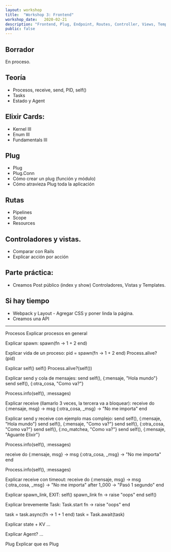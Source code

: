 ```yaml
---
layout: workshop
title:  "Workshop 3: Frontend"
workshop_date:   2020-02-21
description: "Frontend, Plug, Endpoint, Routes, Controller, Views, Templates, Layouts."
public: false
---
```


## Borrador
En proceso.

## Teoría
* Procesos, receive, send, PID, self()
* Tasks
* Estado y Agent

## Elixir Cards:
* Kernel III
* Enum III
* Fundamentals III

## Plug
* Plug
* Plug.Conn
* Cómo crear un plug (función y módulo)
* Cómo atravieza Plug toda la aplicación

## Rutas
* Pipelines
* Scope
* Resources

## Controladores y vistas.
* Comparar con Rails
* Explicar acción por acción

## Parte práctica:
* Creamos Post público (index y show) Controladores, Vistas y Templates.

## Si hay tiempo
* Webpack y Layout - Agregar CSS y poner linda la página.
* Creamos una API

-----

Procesos
Explicar procesos en general

Explicar spawn:
spawn(fn -> 1 + 2 end)

Explicar vida de un proceso:
pid = spawn(fn -> 1 + 2 end)
Process.alive?(pid)

Explicar self()
self()
Process.alive?(self())

Explicar send y cola de mensajes:
send self(), {:mensaje, "Hola mundo"}
send self(), {:otra_cosa, "Como va?"}

Process.info(self(), :messages)

Explicar receive (llamarlo 3 veces, la tercera va a bloquear):
receive do
  {:mensaje, msg} -> msg
  {:otra_cosa, _msg} -> "No me importa"
end

Explicar send y receive con ejemplo mas complejo:
send self(), {:mensaje, "Hola mundo"}
send self(), {:mensaje, "Como va?"}
send self(), {:otra_cosa, "Como va?"}
send self(), {:no_matchea, "Como va?"}
send self(), {:mensaje, "Aguante Elixir"}

Process.info(self(), :messages)

receive do
  {:mensaje, msg} -> msg
  {:otra_cosa, _msg} -> "No me importa"
end

Process.info(self(), :messages)

Explicar receive con timeout:
receive do
  {:mensaje, msg} -> msg
  {:otra_cosa, _msg} -> "No me importa"
after
  1_000 -> "Pasó 1 segundo"
end

Explicar spawn_link, EXIT:
self()
spawn_link fn -> raise "oops" end
self()


Explicar brevemente Task:
Task.start fn -> raise "oops" end


task = task.async(fn -> 1 + 1 end)
task = Task.await(task)

Explicar state + KV
…

Explicar Agent?
…


Plug
Explicar que es Plug
